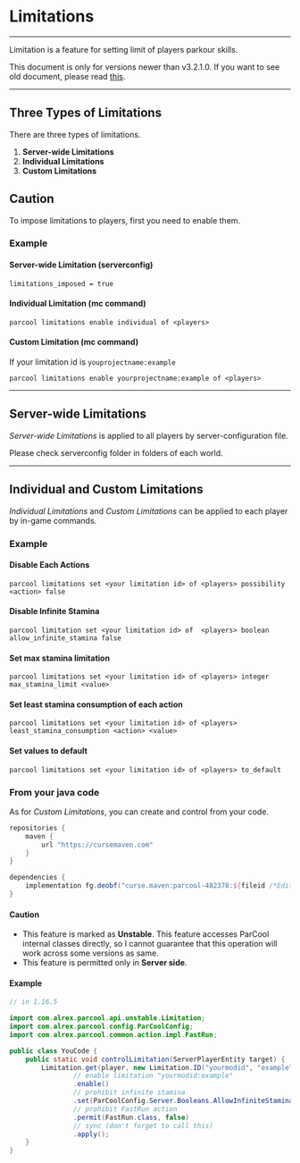 # Limitations

---

Limitation is a feature for setting limit of players parkour skills.

This document is only for versions newer than v3.2.1.0.
If you want to see old document, please read [this](../../parcool-guide-on-web-v3.1.0.0/for_developer/limitations.md).

---

## Three Types of Limitations

There are three types of limitations.

1. **Server-wide Limitations**
2. **Individual Limitations**
3. **Custom Limitations**

## Caution

To impose limitations to players, first you need to enable them.

### Example

#### Server-wide Limitation (serverconfig)

```text
limitations_imposed = true
```

#### Individual Limitation (mc command)

```text
parcool limitations enable individual of <players>
```

#### Custom Limitation (mc command)

If your limitation id is `youprojectname:example`

```text
parcool limitations enable yourprojectname:example of <players>
```

---

## Server-wide Limitations

*Server-wide Limitations* is applied to all players by server-configuration file.

Please check serverconfig folder in folders of each world.

---

## Individual and Custom Limitations

*Individual Limitations* and *Custom Limitations* can be applied to each player by in-game commands.

### Example

#### Disable Each Actions

```
parcool limitations set <your limitation id> of <players> possibility <action> false
```

#### Disable Infinite Stamina

```
parcool limitation set <your limitation id> of  <players> boolean allow_infinite_stamina false
```

#### Set max stamina limitation

```
parcool limitations set <your limitation id> of <players> integer max_stamina_limit <value>
```

#### Set least stamina consumption of each action

```
parcool limitations set <your limitation id> of <players> least_stamina_consumption <action> <value>
```

#### Set values to default

```text
parcool limitations set <your limitation id> of <players> to_default
```

### From your java code

As for *Custom Limitations*, you can create and control from your code.

```groovy
repositories {
    maven {
        url "https://cursemaven.com"
    }
}
```

```groovy
dependencies {
    implementation fg.deobf("curse.maven:parcool-482378:${fileid /*Edit here*/}")
}
```

#### Caution

- This feature is marked as **Unstable**. This feature accesses ParCool internal classes directly, so I cannot guarantee
  that this operation will work across some versions as same.
- This feature is permitted only in **Server side**.

#### Example

```java
// in 1.16.5

import com.alrex.parcool.api.unstable.Limitation;
import com.alrex.parcool.config.ParCoolConfig;
import com.alrex.parcool.common.action.impl.FastRun;

public class YouCode {
    public static void controlLimitation(ServerPlayerEntity target) {
        Limitation.get(player, new Limitation.ID("yourmodid", "example"))
                // enable limitation "yourmodid:example"
                .enable()
                // prohibit infinite stamina
                .set(ParCoolConfig.Server.Booleans.AllowInfiniteStamina, false)
                // prohibit FastRun action
                .permit(FastRun.class, false)
                // sync (don't forget to call this)
                .apply();
    }
}
```
